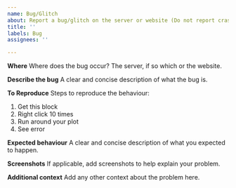 ```yaml
---
name: Bug/Glitch
about: Report a bug/glitch on the server or website (Do not report crashes here)
title: ''
labels: Bug
assignees: ''

---
```


**Where**
Where does the bug occur? The server, if so which or the website.

**Describe the bug**
A clear and concise description of what the bug is.

**To Reproduce**
Steps to reproduce the behaviour:
1. Get this block
2. Right click 10 times
3. Run around your plot
4. See error

**Expected behaviour**
A clear and concise description of what you expected to happen.

**Screenshots**
If applicable, add screenshots to help explain your problem.



**Additional context**
Add any other context about the problem here.
